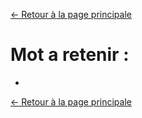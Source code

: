 [← Retour à la page principale](https://github.com/Cours-a-Ynov/TP-Linux/blob/main/README.md#-tp-linux)

# Mot a retenir :

-   

[← Retour à la page principale](https://github.com/Cours-a-Ynov/TP-Linux/blob/main/README.md#-tp-linux)
